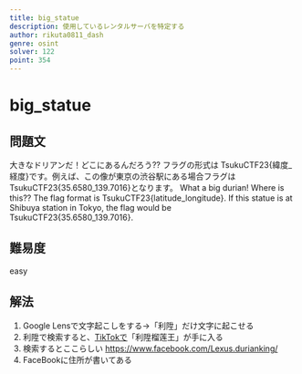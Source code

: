 ```yaml
---
title: big_statue
description: 使用しているレンタルサーバを特定する
author: rikuta0811_dash
genre: osint
solver: 122
point: 354
---
```


# big_statue

## 問題文
大きなドリアンだ！どこにあるんだろう?? フラグの形式は TsukuCTF23{緯度_経度}です。例えば、この像が東京の渋谷駅にある場合フラグはTsukuCTF23{35.6580_139.7016}となります。
What a big durian! Where is this?? The flag format is TsukuCTF23{latitude_longitude}. If this statue is at Shibuya station in Tokyo, the flag would be TsukuCTF23{35.6580_139.7016}.

## 難易度

easy

## 解法

1. Google Lensで文字起こしをする→「利陞」だけ文字に起こせる
2. 利陞で検索すると、[TikTokで](https://www.tiktok.com/@skyteo9089/video/7268258503620398354)「利陞榴莲王」が手に入る
3. 検索するとここらしい https://www.facebook.com/Lexus.durianking/
4. FaceBookに住所が書いてある

